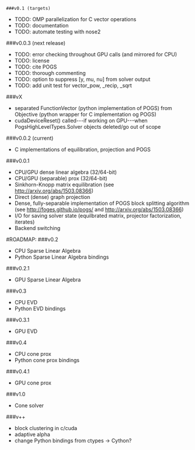 	###v0.1 (targets)
- TODO: OMP parallelization for C vector operations
- TODO: documentation
- TODO: automate testing with nose2


###v0.0.3 (next release)
- TODO: error checking throughout GPU calls (and mirrored for CPU)
- TODO: license
- TODO: cite POGS
- TODO: thorough commenting
- TODO: option to suppress [y, mu, nu] from solver output
- TODO: add unit test for vector_pow, _recip, _sqrt

###vX
- separated FunctionVector (python implementation of POGS) from Objective (python wrapper for C implementation og POGS)
- cudaDeviceReset() called---if working on GPU---when PogsHighLevelTypes.Solver objects deleted/go out of scope

###v0.0.2 (current)
- C implementations of equilibration, projection and POGS

###v0.0.1
- CPU/GPU dense linear algebra (32/64-bit)
- CPU/GPU (separable) prox (32/64-bit)
- Sinkhorn-Knopp matrix equilibration (see http://arxiv.org/abs/1503.08366)
- Direct (dense) graph projection
- Dense, fully-separable implementation of POGS block splitting algorithm (see http://foges.github.io/pogs/ and http://arxiv.org/abs/1503.08366)
- I/O for saving solver state (equilbrated matrix, projector factorization, iterates)
- Backend switching


#ROADMAP:
###v0.2
- CPU Sparse Linear Algebra
- Python Sparse Linear Algebra bindings

###v0.2.1
- GPU Sparse Linear Algebra

###v0.3
- CPU EVD
- Python EVD bindings

###v0.3.1
- GPU EVD

###v0.4
- CPU cone prox
- Python cone prox bindings

###v0.4.1
- GPU cone prox

###v1.0
- Cone solver

###v++
- block clustering in c/cuda
- adaptive alpha
- change Python bindings from ctypes -> Cython?
